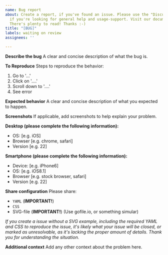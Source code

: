 ```yaml
---
name: Bug report
about: Create a report, if you've found an issue. Please use the "Discussions"-section,
  if you're looking for general help and usage-support. Visit our documentation, too.
  There's plenty to read! Thanks :-)
title: "[BUG]"
labels: waiting on review
assignees: ''

---
```


<!--

Hi there!

Are you 100% sure that you're facing a bug right now?

If not, please consider to use our "Discussions"-section here on GitHub - just use the link in the top-bar - or go to this URL:
https://github.com/ExperienceLovelace/ha-floorplan/discussions

You'll also find a good amount of documentation here:
https://experiencelovelace.github.io/ha-floorplan/

Thanks :-)!

-->

**Describe the bug**
A clear and concise description of what the bug is.

**To Reproduce**
Steps to reproduce the behavior:
1. Go to '...'
2. Click on '....'
3. Scroll down to '....'
4. See error

**Expected behavior**
A clear and concise description of what you expected to happen.

**Screenshots**
If applicable, add screenshots to help explain your problem.

**Desktop (please complete the following information):**
 - OS: [e.g. iOS]
 - Browser [e.g. chrome, safari]
 - Version [e.g. 22]

**Smartphone (please complete the following information):**
 - Device: [e.g. iPhone6]
 - OS: [e.g. iOS8.1]
 - Browser [e.g. stock browser, safari]
 - Version [e.g. 22]

**Share configuration**
Please share:
- `YAML` (**IMPORTANT!**)
- `CSS`
- SVG-file (**IMPORTANT!**) (Use gofile.io, or something simular)

_If you create a issue without a SVG example, including the required YAML and CSS to reproduce the issue, it's likely what your issue will be closed, or marked as unresolvable, as it's lacking the proper amount of details. Thank you for understanding the situation._

**Additional context**
Add any other context about the problem here.
